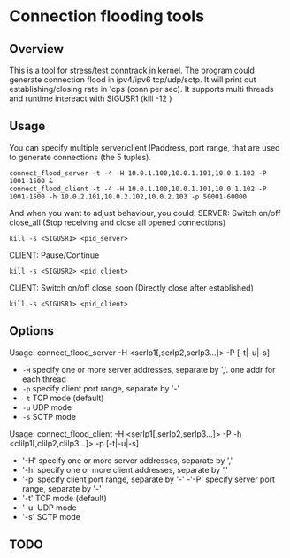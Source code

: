 # Connection flooding tools

## Overview
This is a tool for stress/test conntrack in kernel. The program could generate connection flood in ipv4/ipv6 tcp/udp/sctp. It will print out establishing/closing rate in 'cps'(conn per sec).
It supports multi threads and runtime intereact with SIGUSR1 (kill -12 <pid>)

## Usage
You can specify multiple server/client IPaddress, port range, that are used to generate connections (the 5 tuples).
```shell
connect_flood_server -t -4 -H 10.0.1.100,10.0.1.101,10.0.1.102 -P 1001-1500 &
connect_flood_client -t -4 -H 10.0.1.100,10.0.1.101,10.0.1.102 -P 1001-1500 -h 10.0.2.101,10.0.2.102,10.0.2.103 -p 50001-60000
```

And when you want to adjust behaviour, you could:
SERVER: Switch on/off close_all (Stop receiving and close all opened connections)
```shell
kill -s <SIGUSR1> <pid_server>
```
CLIENT: Pause/Continue
```shell
kill -s <SIGUSR2> <pid_client>
```
CLIENT: Switch on/off close_soon (Directly close after established)
```shell
kill -s <SIGUSR1> <pid_client>
```

## Options
Usage: connect_flood_server -H <serIp1[,serIp2,serIp3...]> -P <portMin-portMax> [-t|-u|-s]
- `-H`	specify one or more server addresses, separate by ','. one addr for each thread
- `-p`	specify client port range, separate by '-'
- `-t`	TCP mode (default)
- `-u`	UDP mode
- `-s`	SCTP mode


Usage: connect_flood_client -H <serIp1[,serIp2,serIp3...]> -P <portMin-portMax> -h <cliIp1[,cliIp2,cliIp3...]> -p <portMin-portMax> [-t|-u|-s]
- '-H'	specify one or more server addresses, separate by ','
- '-h'	specify one or more client addresses, separate by ','
- '-p'	specify client port range, separate by '-'
-'-P'	specify server port range, separate by '-'
- '-t'	TCP mode (default)
- '-u'	UDP mode
- '-s'	SCTP mode


## TODO
